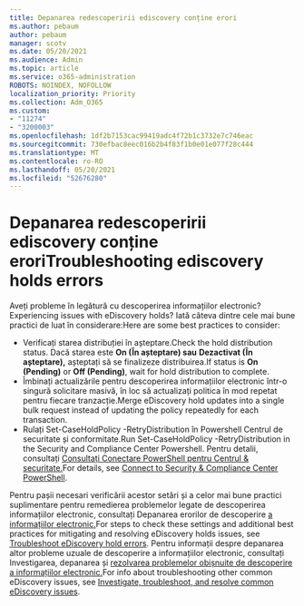```yaml
---
title: Depanarea redescoperirii ediscovery conține erori
ms.author: pebaum
author: pebaum
manager: scotv
ms.date: 05/20/2021
ms.audience: Admin
ms.topic: article
ms.service: o365-administration
ROBOTS: NOINDEX, NOFOLLOW
localization_priority: Priority
ms.collection: Adm_O365
ms.custom:
- "11274"
- "3200003"
ms.openlocfilehash: 1df2b7153cac99419adc4f72b1c3732e7c746eac
ms.sourcegitcommit: 730efbac8eec016b2b4f83f1b0e01e077f28c444
ms.translationtype: MT
ms.contentlocale: ro-RO
ms.lasthandoff: 05/20/2021
ms.locfileid: "52676280"
---
```

# <a name="troubleshooting-ediscovery-holds-errors"></a><span data-ttu-id="3cb3c-102">Depanarea redescoperirii ediscovery conține erori</span><span class="sxs-lookup"><span data-stu-id="3cb3c-102">Troubleshooting ediscovery holds errors</span></span>

<span data-ttu-id="3cb3c-103">Aveți probleme în legătură cu descoperirea informațiilor electronic?</span><span class="sxs-lookup"><span data-stu-id="3cb3c-103">Experiencing issues with eDiscovery holds?</span></span> <span data-ttu-id="3cb3c-104">Iată câteva dintre cele mai bune practici de luat în considerare:</span><span class="sxs-lookup"><span data-stu-id="3cb3c-104">Here are some best practices to consider:</span></span>

- <span data-ttu-id="3cb3c-105">Verificați starea distribuției în așteptare.</span><span class="sxs-lookup"><span data-stu-id="3cb3c-105">Check the hold distribution status.</span></span>  <span data-ttu-id="3cb3c-106">Dacă starea este **On (În așteptare) sau** **Dezactivat (În așteptare),** așteptați să se finalizeze distribuirea.</span><span class="sxs-lookup"><span data-stu-id="3cb3c-106">If status is **On (Pending)** or **Off (Pending)**, wait for hold distribution to complete.</span></span>
- <span data-ttu-id="3cb3c-107">Îmbinați actualizările pentru descoperirea informațiilor electronic într-o singură solicitare masivă, în loc să actualizați politica în mod repetat pentru fiecare tranzacție.</span><span class="sxs-lookup"><span data-stu-id="3cb3c-107">Merge eDiscovery hold updates into a single bulk request instead of updating the policy repeatedly for each transaction.</span></span>
- <span data-ttu-id="3cb3c-108">Rulați Set-CaseHoldPolicy <policyname> -RetryDistribution în Powershell Centrul de securitate și conformitate.</span><span class="sxs-lookup"><span data-stu-id="3cb3c-108">Run Set-CaseHoldPolicy <policyname> -RetryDistribution in the Security and Compliance Center Powershell.</span></span> <span data-ttu-id="3cb3c-109">Pentru detalii, consultați [Consultați Conectare PowerShell pentru Centrul & securitate.](/powershell/exchange/connect-to-scc-powershell)</span><span class="sxs-lookup"><span data-stu-id="3cb3c-109">For details, see [Connect to Security & Compliance Center PowerShell](/powershell/exchange/connect-to-scc-powershell).</span></span>

<span data-ttu-id="3cb3c-110">Pentru pașii necesari verificării acestor setări și a celor mai bune practici suplimentare pentru remedierea problemelor legate de descoperirea informațiilor electronic, consultați Depanarea erorilor de descoperire [a informațiilor electronic.](/microsoft-365/compliance/hold-distribution-errors)</span><span class="sxs-lookup"><span data-stu-id="3cb3c-110">For steps to check these settings and additional best practices for mitigating and resolving eDiscovery holds issues, see [Troubleshoot eDiscovery hold errors](/microsoft-365/compliance/hold-distribution-errors).</span></span>
<span data-ttu-id="3cb3c-111">Pentru informații despre depanarea altor probleme uzuale de descoperire a informațiilor electronic, consultați Investigarea, depanarea și [rezolvarea problemelor obișnuite de descoperire a informațiilor electronic.](/microsoft-365/compliance/ediscovery-troubleshooting-common-issues)</span><span class="sxs-lookup"><span data-stu-id="3cb3c-111">For info about troubleshooting other common eDiscovery issues, see [Investigate, troubleshoot, and resolve common eDiscovery issues](/microsoft-365/compliance/ediscovery-troubleshooting-common-issues).</span></span>
